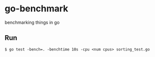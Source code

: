 # go-benchmark
benchmarking things in go  
## Run
`$ go test -bench=. -benchtime 10s -cpu <num cpus> sorting_test.go`

